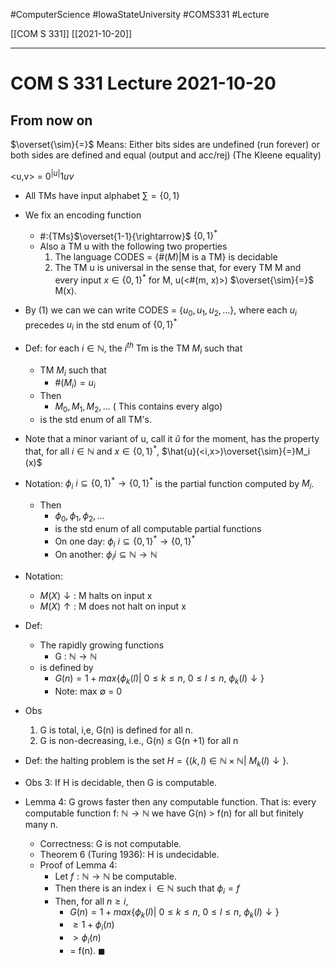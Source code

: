 #ComputerScience  #IowaStateUniversity  #COMS331 
#Lecture

[[COM S 331]] [[2021-10-20]]

---

# COM S 331 Lecture 2021-10-20

## From now on

$\overset{\sim}{=}$ Means: Either bits sides are undefined (run forever) or both sides are defined and equal (output and acc/rej) (The Kleene equality)

<u,v> = $0^{|u|}1uv$

- All TMs have input alphabet $\sum = \{0,1\}$
- We fix an encoding function 
	- #:{TMs}$\overset{1-1}{\rightarrow}$ $\{0,1\}^*$
	- Also a  TM u with the following two properties
		1. The language CODES = $\{\#(M) |\text{M is a TM}\}$ is decidable
		2. The TM u is universal in the sense that, for every TM M and every input $x \in \{0,1\}^*$ for M, u(<#(m, x)>) $\overset{\sim}{=}$ M(x).
- By (1) we can we can write CODES = {$u_0, u_1, u_2,...$}, where each $u_i$ precedes $u_i$ in the std enum of $\{0,1\}^*$
- Def: for each $i \in \mathbb{N}$, the $i^{th}$ Tm is the TM $M_i$ such that 
	- TM $M_i$ such that 
		- $\#(M_i) = u_i$
	- Then
		- $M_0, M_1, M_2, ...$ ( This contains every algo)
	- is the std enum of all TM's. 
- Note that a minor  variant of u, call it $\hat{u}$ for the moment, has the property that, for all  $i \in \mathbb{N}$ and $x \in \{0,1\}^*$, $\hat{u}(<i,x>)\overset{\sim}{=}M_i (x)$
- Notation: $\phi_i\ i \subseteq \{0,1\}^* \rightarrow \{0,1\}^*$ is the partial function computed by $M_i$.
	- Then
		- $\phi_0,\phi_1,\phi_2, ...$
		- is the std enum of all computable partial functions 
		- On one day: $\phi_i \ i \subseteq \{0,1\}^* \rightarrow \{0,1\}^*$
		- On another: $\phi_i i \subseteq \mathbb{N} \rightarrow \mathbb{N}$
- Notation: 
	- $M(X)\downarrow  :$ M halts on input x
	- $M(X)\uparrow  :$ M does not halt on input x
- Def: 
	- The rapidly growing functions
		- G : $\mathbb{N} \rightarrow \mathbb{N}$
	- is defined by
		- $G(n) = 1 + max \{ \phi_k (l) |\ 0 \leq k \leq n,\ 0 \leq l \leq n,\ \phi_k (l) \downarrow\}$
		- Note: max $\emptyset$ = 0


- Obs
	1.  G is total, i,e, G(n) is defined for all n.
	2.  G is non-decreasing, i.e., G(n) $\leq$ G(n +1)  for all n
- Def: the halting problem is the set $H = \{(k,l) \in \mathbb{N} \times \mathbb{N}|\ M_k(l)\downarrow\}$.
- Obs 3:  If H is decidable, then G is computable.  
- Lemma 4: G grows faster then any computable function. That is: every computable function f: $\mathbb{N} \rightarrow \mathbb{N}$ we have G(n) > f(n) for all but finitely many n. 	
	- Correctness: 	G is not computable.
	- Theorem 6 (Turing 1936): H is undecidable.
	- Proof of Lemma 4: 
		- Let $f: \mathbb{N} \rightarrow \mathbb{N}$ be computable. 
		- Then there is an index i $\in \mathbb{N}$ such that $\phi_i = f$
		- Then, for all $n \geq i$, 
			-  $G(n) = 1 + max \{ \phi_k (l) |\ 0 \leq k \leq n,\ 0 \leq l \leq n,\ \phi_k (l) \downarrow\}$
			-  $\geq 1 + \phi_i(n)$
			-  $>\phi_i (n)$
			-  = f(n). $\blacksquare$



